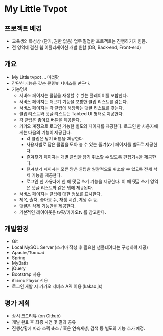 # My Little Tvpot


## 프로젝트 배경
* 교육생의 특성상 (단기, 권한 없음) 업무 밀접한 프로젝트는 진행하기가 힘듬.
* 전 영역에 걸친 웹 어플리케이션 개발 원함 (DB, Back-end, Front-end)

## 개요
* My Little tvpot ... 마리팟
* 간단한 기능을 갖춘 클립뷰 서비스를 만든다.
* 기능명세
  * 서비스 페이지는 클립을 재생할 수 있는 플레이어를 포함한다.
  * 서비스 페이지는 더보기 기능을 포함한 클립 리스트를 갖는다.
  * 서비스 페이지는 각 클립에 해당하는 댓글 리스트를 갖는다.
  * 클립 리스트와 댓글 리스트는 Tabbed UI 형태로 제공한다. 
  * 각 클립은 좋아요 버튼을 제공한다.
  * 카카오 계정으로 로그인 가능한 별도의 페이지를 제공한다. 로그인 한 사용자에게는 다음의 기능이 제공된다.
    * 각 클립은 담기 버튼을 제공한다.
    * 사용자별로 담은 클립을 모아 볼 수 있는 즐겨찾기 페이지를 별도로 제공한다.
    * 즐겨찾기 페이지는 개별 클립을 담기 취소할 수 있도록 편집기능을 제공한다.
    * 즐겨찾기 페이지는 모든 담은 클립을 일괄적으로 취소할 수 있도록 전체 삭제 기능을 제공한다.
    * 로그인 한 사용자에 한 해 댓글 쓰기 기능을 제공한다. 이 때 댓글 쓰기 영역은 댓글 리스트와 같은 탭에 제공된다.
  * 서비스 페이지는 클립에 대한 정보를 표시한다. 
  * 제목, 출처, 좋아요 수, 재생 시간, 재생 수 등.
  * 댓글은 삭제 기능만을 제공한다.
  * 기본적인 레이아웃은 tv팟/카카오tv 를 참고한다.

## 개발환경
* Git
* Local MySQL Server (스키마 작성 후 필요한 샘플데이터는 구성하여 제공)
* Apache/Tomcat
* Spring
* MyBatis
* jQuery 
* Bootstrap 사용
* iframe Player 사용
* 로그인 개발 시 카카오 서비스 API 이용 (kakao.js)

## 평가 계획
* 상시 코드리뷰 (on Github)
* 개발 완료 후 최종 시연 및 결과 공유 
* 진행상황에 따라 스펙 축소 / 혹은 연속재생, 검색 등 별도의 기능 추가 예정. 
